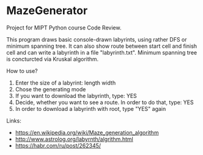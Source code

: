 # MazeGenerator
Project for MIPT Python course Code Review.

This program draws basic console-drawn labyrints, using rather DFS or minimum spanning tree.
It can also show route between start cell and finish cell and can write a labyrinth in a file "labyrinth.txt".
Minimum spanning tree is concturcted via Kruskal algorithm.

How to use?
1. Enter the size of a labyrint:
   length 
   width
2. Chose the generating mode
3. If you want to download the labyrinth, type:
   YES
4. Decide, whether you want to see a route. In order to do that, type:
   YES
5. In order to download a labyrinth with root, type "YES" again

Links:
* https://en.wikipedia.org/wiki/Maze_generation_algorithm
* http://www.astrolog.org/labyrnth/algrithm.html
* https://habr.com/ru/post/262345/
